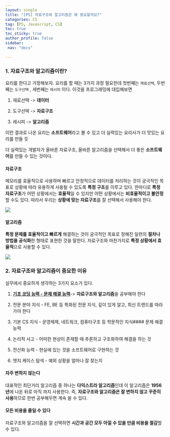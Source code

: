 ```yaml
---
layout: single
title: "[PS] 자료구조와 알고리즘은 왜 중요할까요?"
categories: CS
tag: [PS, Javascript, CS]
toc: true
toc_sticky: true
author_profile: false
sidebar:
 nav: "docs"

---
```


### 1. 자료구조와 알고리즘이란?

요리를 한다고 가정해보자. 요리를 할 때는 3가지 과정 필요한데 첫번째는 `재료선택`, 두번째는 `도구선택` , 세번째는 `레시피` 이다. 이것을 프로그래밍에 대입해보면

1. 재료선택 -> **데이터**

2. 도구선택 -> **자료구조**

3. 레시피 -> **알고리즘**

이런 결과로 나온 요리는 **소프트웨어**라고 볼 수 있고 더 실력있는 요리사가 더 맛있는 요리를 만들 듯

더 실력있는 개발자가 올바른 자료구조, 올바른 알고리즘을 선택해서 더 좋은 **소프트웨어**를 만들 수 있는 것이다. 

#### 자료구조

메모리를 효율적으로 사용하며 빠르고 안정적으로 데이터를 처리하는 것이 궁극적인 목표로 상황에 따라 유용하게 사용될 수 있도록 **특정 구조**를 이루고 있다. 한마디로 **특정 자료구조**가 어떤 상황에서는 **효율적**일 수 있지만 어떤 상황에서는 **비효율적이고 불안정**할 수도 있다. 따라서 우리는 **상황에 맞는 자료구조**를 잘 선택해서 사용해야 한다. 

![](/Users/monstazo/Library/Application%20Support/marktext/images/2023-03-06-11-08-33-image.png)

#### 알고리즘

**특정 문제를 효율적이고 빠르게** 해결하는 것이 궁극적인 목표로 정해진 일련의 **절차나 방법을 공식화**한 형태로 표현한 것을 말한다. 자료구조와 마찬가지로 **특정 상황에서 효율적**으로 사용할 수 있다. 

![](/Users/monstazo/Library/Application%20Support/marktext/images/2023-03-06-11-10-01-image.png)

### 2. 자료구조와 알고리즘이 중요한 이유

실무에서 중요하게 생각하는 3가지 요소가 있다.

1. <u>**기초 코딩 능력 - 문제 해결 능력**</u>-> **자료구조와 알고리즘**을 공부해야 한다

2. 전문 분야 지식 - FE, BE 등 특화된 전문 지식, 깊이 있게 알고, 최신 트렌드를 따라가야 한다

3. 기본 CS 지식 - 운영체제, 네트워크, 컴퓨터구조 등 학문적인 지식#### 문제 해결 능력

4. 논리적 사고 - 어떠한 현상이 존재할 때 추론하고 구조화하여 해결을 하는 것 

5. 전산화 능력 - 현실에 있는 것을 소프트웨어로 구현하는 것

6. 엣지 케이스 탐색 - 예외 상황을 얼마나 잘 찾는지 

#### 자주 변하지 않는다

대표적인 최단거리 알고리즘 중 하나는 **다익스트라 알고리즘**인데 이 알고리즘은 **1956년**에 나온 뒤로 아직 까지 사용한다. 즉, **자료구조와 알고리즘은 잘 변하지 않고 꾸준히 사용**하므로 한번 공부해두면 계속 쓸 수 있다. 

#### 모든 비용을 줄일 수 있다

자료구조와 알고리즘을 잘 선택하면 **시간과 공간 모두 아낄 수 있을 만큼 비용을 절감**할 수 있다. 

